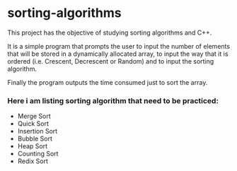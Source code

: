 # sorting-algorithms

This project has the objective of studying sorting algorithms and C++.

It is a simple program that prompts the user to input the number of elements that will be stored in a dynamically allocated array, to input the way that it is ordered (i.e. Crescent, Decrescent or Random) and to input the sorting algorithm.

Finally the program outputs the time consumed just to sort the array.

### Here i am listing sorting algorithm that need to be practiced:
- Merge Sort
- Quick Sort
- Insertion Sort
- Bubble Sort
- Heap Sort
- Counting Sort
- Redix Sort

